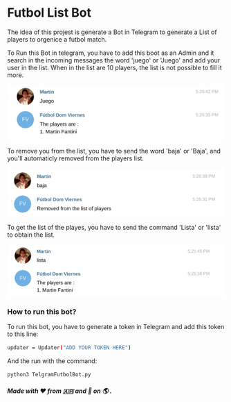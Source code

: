 # Futbol List Bot

The idea of this projest is generate a Bot in Telegram to generate a List of players to orgenice a futbol match.

To Run this Bot in telegram, you have to add this boot as an Admin and it search in the incoming messages the word
'juego' or 'Juego' and add your user in the list. When in the list are 10 players, the list is not possible to fill
it more.

![AddPlayerToList](./Images/AddNewPlayerToList.jpg)

To remove you from the list, you have to send the word 'baja' or 'Baja', and you'll automaticly removed from the players list.

![RemovePlayer](./Images/RemoveAPlayerFromTheList.jpg)

To get the list of the playes, you have to send the command 'Lista' or 'lista' to obtain the list.

![ListPlayers](./Images/ListOfPlayers.jpg)

### How to run this bot?

To run this bot, you have to generate a token in Telegram and add this token to this line:

```bash
updater = Updater("ADD YOUR TOKEN HERE")
```

And the run with the command:

```bash
python3 TelgramFutbolBot.py
```

##### Made with :heart: from :argentina: and :pizza: on :earth_americas: .
